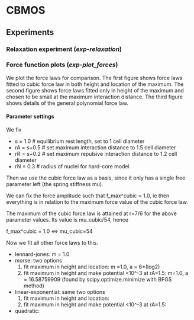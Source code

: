 # CBMOS

## Experiments

### Relaxation experiment (*exp-relaxation*)

### Force function plots (*exp-plot_forces*)

We plot the force laws for comparison. 
The first figure shows force laws fitted to cubic force law in both height and location of the maximum. 
The second figure shows force laws fitted only in height of the maximum and chosen to be small at the maximum interaction distance.
The third figure shows details of the general polynomial force law.

#### Parameter settings

  We fix 

  - s = 1.0  # equilibrium rest length, set to 1 cell diameter
  - rA = s+0.5  # set maximum interaction distance to 1.5 cell diameter
  - rR = s+0.2  # set maximum repulsive interaction distance to 1.2 cell diameter
  - rN = 0.3  # radius of nuclei for hard-core model

  Then we use the cubic force law as a basis, since it only has a
  single free parameter left (the spring stiffness mu).

  We can fix the force amplitude such that f_max^cubic = 1.0, ie then
  everything is in relation to the maximum force value of the cubic
  force law.

  The maximum of the cubic force law is attained at r=7/6 for the
  above parameter values. Its value is mu_cubic/54, hence 

  f_max^cubic = 1.0 <=> mu_cubic=54

  Now we fit all other force laws to this.

  - lennard-jones: m = 1.0
  - morse: two options
    1. fit maximum in height and location: m =1.0, a = 6*(log2)
    2. fit maximum in height and make potential <10^-3 at rA=1.5:
       m=1.0, a = 16.58759909 (found by scipy.optimize.minimize with
       BFGS method)
  - linear-exponential: same two options
    1. fit maximum in height and location: 
    2. fit maximum in height and make potential <10^-3 at rA=1.5:
  - quadratic:
